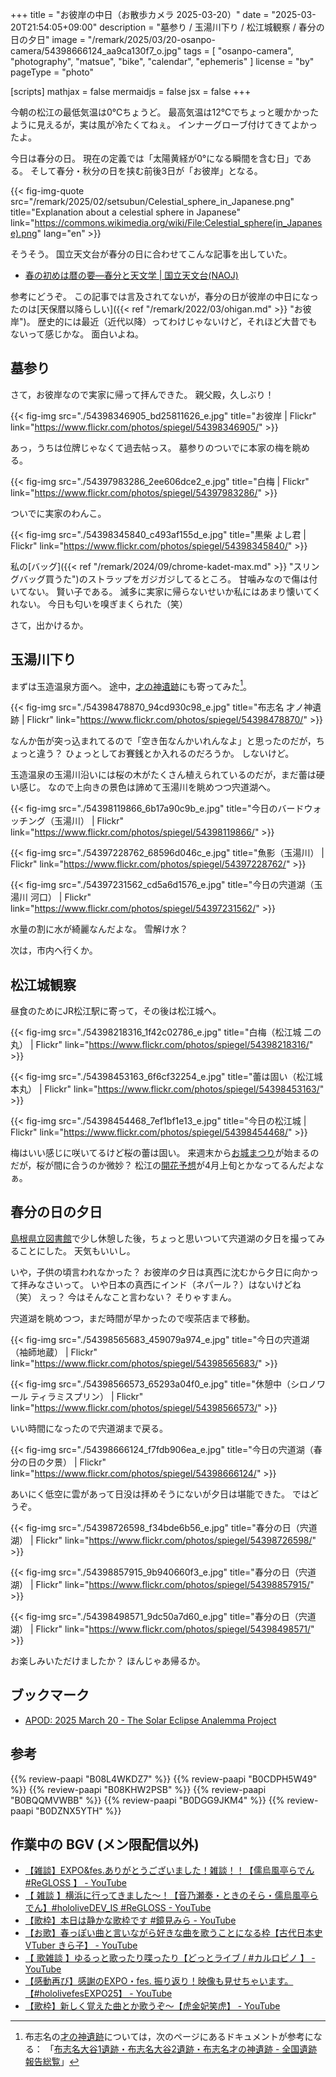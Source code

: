 +++
title = "お彼岸の中日（お散歩カメラ 2025-03-20）"
date =  "2025-03-20T21:54:05+09:00"
description = "墓参り / 玉湯川下り / 松江城観察 / 春分の日の夕日"
image = "/remark/2025/03/20-osanpo-camera/54398666124_aa9ca130f7_o.jpg"
tags = [ "osanpo-camera", "photography", "matsue", "bike", "calendar", "ephemeris" ]
license = "by"
pageType = "photo"

[scripts]
  mathjax = false
  mermaidjs = false
  jsx = false
+++

今朝の松江の最低気温は0℃ちょうど。
最高気温は12℃でちょっと暖かかったように見えるが，実は風が冷たくてねぇ。
インナーグローブ付けてきてよかったよ。

今日は春分の日。
現在の定義では「太陽黄経が0°になる瞬間を含む日」である。
そして春分・秋分の日を挟む前後3日が「お彼岸」となる。

{{< fig-img-quote src="/remark/2025/02/setsubun/Celestial_sphere_in_Japanese.png" title="Explanation about a celestial sphere in Japanese" link="https://commons.wikimedia.org/wiki/File:Celestial_sphere(in_Japanese).png" lang="en" >}}

そうそう。
国立天文台が春分の日に合わせてこんな記事を出していた。

- [春の初めは暦の要―春分と天文学 | 国立天文台(NAOJ)](https://www.nao.ac.jp/news/blog/2025/20250319-equinox.html)

参考にどうぞ。
この記事では言及されてないが，春分の日が彼岸の中日になったのは[天保暦以降らしい]({{< ref "/remark/2022/03/ohigan.md" >}} "お彼岸")。
歴史的には最近（近代以降）ってわけじゃないけど，それほど大昔でもないって感じかな。
面白いよね。

## 墓参り

さて，お彼岸なので実家に帰って拝んできた。
親父殿，久しぶり！

{{< fig-img src="./54398346905_bd25811626_e.jpg" title="お彼岸 | Flickr" link="https://www.flickr.com/photos/spiegel/54398346905/" >}}

あっ，うちは位牌じゃなくて過去帖っス。
墓参りのついでに本家の梅を眺める。

{{< fig-img src="./54397983286_2ee606dce2_e.jpg" title="白梅 | Flickr" link="https://www.flickr.com/photos/spiegel/54397983286/" >}}

ついでに実家のわんこ。

{{< fig-img src="./54398345840_c493af155d_e.jpg" title="黒柴 よし君 | Flickr" link="https://www.flickr.com/photos/spiegel/54398345840/" >}}

私の[バッグ]({{< ref "/remark/2024/09/chrome-kadet-max.md" >}} "スリングバッグ買うた")のストラップをガジガジしてるところ。
甘噛みなので傷は付いてない。
賢い子である。
滅多に実家に帰らないせいか私にはあまり懐いてくれない。
今日も匂いを嗅ぎまくられた（笑）

さて，出かけるか。

## 玉湯川下り

まずは玉造温泉方面へ。
途中，[才の神遺跡]にも寄ってみた[^f1]。

[^f1]: 布志名の[才の神遺跡]については，次のページにあるドキュメントが参考になる： 「[布志名大谷1遺跡・布志名大谷2遺跡・布志名才の神遺跡 - 全国遺跡報告総覧](https://sitereports.nabunken.go.jp/ja/2153)」

{{< fig-img src="./54398478870_94cd930c98_e.jpg" title="布志名 才ノ神遺跡 | Flickr" link="https://www.flickr.com/photos/spiegel/54398478870/" >}}

なんか缶が突っ込まれてるので「空き缶なんかいれんなよ」と思ったのだが，ちょっと違う？ ひょっとしてお賽銭とか入れるのだろうか。
しないけど。

玉造温泉の玉湯川沿いには桜の木がたくさん植えられているのだが，まだ蕾は硬い感じ。
なので上向きの景色は諦めて玉湯川を眺めつつ宍道湖へ。

{{< fig-img src="./54398119866_6b17a90c9b_e.jpg" title="今日のバードウォッチング（玉湯川） | Flickr" link="https://www.flickr.com/photos/spiegel/54398119866/" >}}

{{< fig-img src="./54397228762_68596d046c_e.jpg" title="魚影（玉湯川） | Flickr" link="https://www.flickr.com/photos/spiegel/54397228762/" >}}

{{< fig-img src="./54397231562_cd5a6d1576_e.jpg" title="今日の宍道湖（玉湯川 河口） | Flickr" link="https://www.flickr.com/photos/spiegel/54397231562/" >}}

水量の割に水が綺麗なんだよな。
雪解け水？

次は，市内へ行くか。

## 松江城観察

昼食のためにJR松江駅に寄って，その後は松江城へ。

{{< fig-img src="./54398218316_1f42c02786_e.jpg" title="白梅（松江城 二の丸） | Flickr" link="https://www.flickr.com/photos/spiegel/54398218316/" >}}

{{< fig-img src="./54398453163_6f6cf32254_e.jpg" title="蕾は固い（松江城 本丸） | Flickr" link="https://www.flickr.com/photos/spiegel/54398453163/" >}}

{{< fig-img src="./54398454468_7ef1bf1e13_e.jpg" title="今日の松江城 | Flickr" link="https://www.flickr.com/photos/spiegel/54398454468/" >}}

梅はいい感じに咲いてるけど桜の蕾は固い。
来週末から[お城まつり](https://www.kankou-shimane.com/events/33163 "国宝松江城 お城まつり ～松江城天守国宝指定 10 周年記念～ | しまね観光ナビ｜島根県公式観光情報サイト")が始まるのだが，桜が間に合うのか微妙？ 松江の[開花予想](https://tenki.jp/forecaster/r_fukutomi/2025/03/19/32939.html "2025年桜開花・満開予想(第5回) 東京は24日開花・満開は全国トップで29日(気象予報士 福冨　里香 2025年03月19日) - 日本気象協会 tenki.jp")が4月上旬とかなってるんだよなぁ。

## 春分の日の夕日

[島根県立図書館]で少し休憩した後，ちょっと思いついて宍道湖の夕日を撮ってみることにした。
天気もいいし。

いや，子供の頃言われなかった？ お彼岸の夕日は真西に沈むから夕日に向かって拝みなさいって。
いや日本の真西にインド（ネパール？）はないけどね（笑） えっ？ 今はそんなこと言わない？ そりゃすまん。

宍道湖を眺めつつ，まだ時間が早かったので喫茶店まで移動。

{{< fig-img src="./54398565683_459079a974_e.jpg" title="今日の宍道湖（袖師地蔵） | Flickr" link="https://www.flickr.com/photos/spiegel/54398565683/" >}}

{{< fig-img src="./54398566573_65293a04f0_e.jpg" title="休憩中（シロノワール ティラミスプリン） | Flickr" link="https://www.flickr.com/photos/spiegel/54398566573/" >}}

いい時間になったので宍道湖まで戻る。

{{< fig-img src="./54398666124_f7fdb906ea_e.jpg" title="今日の宍道湖（春分の日の夕景） | Flickr" link="https://www.flickr.com/photos/spiegel/54398666124/" >}}

あいにく低空に雲があって日没は拝めそうにないが夕日は堪能できた。
ではどうぞ。

{{< fig-img src="./54398726598_f34bde6b56_e.jpg" title="春分の日（宍道湖） | Flickr" link="https://www.flickr.com/photos/spiegel/54398726598/" >}}

{{< fig-img src="./54398857915_9b940660f3_e.jpg" title="春分の日（宍道湖） | Flickr" link="https://www.flickr.com/photos/spiegel/54398857915/" >}}

{{< fig-img src="./54398498571_9dc50a7d60_e.jpg" title="春分の日（宍道湖） | Flickr" link="https://www.flickr.com/photos/spiegel/54398498571/" >}}

お楽しみいただけましたか？ ほんじゃあ帰るか。

## ブックマーク

- [APOD: 2025 March 20 - The Solar Eclipse Analemma Project](https://apod.nasa.gov/apod/ap250320.html)

[才の神遺跡]: https://maps.app.goo.gl/qaimgbriVHo9xVZ97
[島根県立図書館]: https://www.library.pref.shimane.lg.jp/ "島根県立図書館"

## 参考

{{% review-paapi "B08L4WKDZ7" %}} <!-- PowerShot ZOOM -->
{{% review-paapi "B0CDPH5W49" %}} <!-- インナーグローブ おたふく手袋 Mサイズ -->
{{% review-paapi "B08KHW2PSB" %}} <!-- 冬用グローブ おたふく手袋 Lサイズ -->
{{% review-paapi "B0BQQMVWBB" %}} <!-- ボディバッグ スリングバッグ CHROME KADET MAX -->
{{% review-paapi "B0DGG9JKM4" %}} <!-- フィーリングラデーション Feelingradation ReGLOSS フィーリングラデーション -->
{{% review-paapi "B0DZNX5YTH" %}} <!-- サクラミラージュ ReGLOSS -->

## 作業中の BGV (メン限配信以外)

- [【雑談】EXPO&fes.ありがとうございました！雑談！！【儒烏風亭らでん #ReGLOSS 】 - YouTube](https://www.youtube.com/watch?v=VfWkuYC2_Gs)
- [【 雑談 】横浜に行ってきました～！【音乃瀬奏・ときのそら・儒烏風亭らでん】#hololiveDEV_IS #ReGLOSS - YouTube](https://www.youtube.com/watch?v=roUnnAIvjak)
- [【歌枠】本日は静かな歌枠です #鏡見みら - YouTube](https://www.youtube.com/watch?v=8mUrVSnu8EE)
- [【お歌】春っぽい曲と言いながら好きな曲を歌うことになる枠【古代日本史VTuber きら子】 - YouTube](https://www.youtube.com/watch?v=tP7cjFqxJNQ)
- [【 歌雑談 】ゆるっと歌ったり喋ったり【どっとライブ / #カルロピノ 】 - YouTube](https://www.youtube.com/watch?v=_WYq9Gh0W14)
- [【感動再び】感謝のEXPO・fes. 振り返り！映像も見せちゃいます。【#hololivefesEXPO25】 - YouTube](https://www.youtube.com/watch?v=Vlomq7iQduw)
- [【歌枠】新しく覚えた曲とか歌うぞ～【虎金妃笑虎】 - YouTube](https://www.youtube.com/watch?v=3N_h163kETg)
